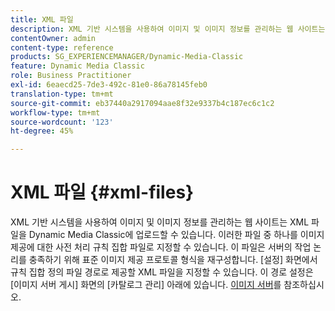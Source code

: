 ```yaml
---
title: XML 파일
description: XML 기반 시스템을 사용하여 이미지 및 이미지 정보를 관리하는 웹 사이트는 XML 파일을 Dynamic Media Classic에 업로드할 수 있습니다. XML 파일에 대해 자세히 알아보십시오.
contentOwner: admin
content-type: reference
products: SG_EXPERIENCEMANAGER/Dynamic-Media-Classic
feature: Dynamic Media Classic
role: Business Practitioner
exl-id: 6eaecd25-7de3-492c-81e0-86a78145feb0
translation-type: tm+mt
source-git-commit: eb37440a2917094aae8f32e9337b4c187ec6c1c2
workflow-type: tm+mt
source-wordcount: '123'
ht-degree: 45%

---
```


# XML 파일 {#xml-files}

XML 기반 시스템을 사용하여 이미지 및 이미지 정보를 관리하는 웹 사이트는 XML 파일을 Dynamic Media Classic에 업로드할 수 있습니다. 이러한 파일 중 하나를 이미지 제공에 대한 사전 처리 규칙 집합 파일로 지정할 수 있습니다. 이 파일은 서버의 작업 논리를 충족하기 위해 표준 이미지 제공 프로토콜 형식을 재구성합니다. [설정] 화면에서 규칙 집합 정의 파일 경로로 제공할 XML 파일을 지정할 수 있습니다. 이 경로 설정은 [이미지 서버 게시] 화면의 [카탈로그 관리] 아래에 있습니다. [이미지 서버](publish-setup.md#image_server)를 참조하십시오.
